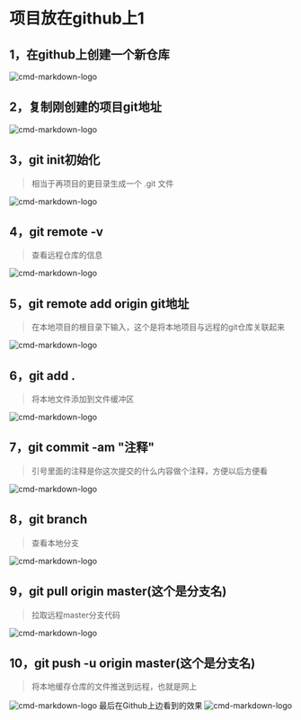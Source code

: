 # 项目放在github上1

## 1，在github上创建一个新仓库
![cmd-markdown-logo](https://user-gold-cdn.xitu.io/2019/10/21/16ded0940d1bd0cf?w=1024&h=644&f=png&s=45640)


## 2，复制刚创建的项目git地址
![cmd-markdown-logo](https://user-gold-cdn.xitu.io/2019/10/21/16ded0c5888e282b?w=1120&h=570&f=png&s=70224)

## 3，git init初始化

> 相当于再项目的更目录生成一个 .git 文件

![cmd-markdown-logo](https://user-gold-cdn.xitu.io/2019/10/21/16ded35f7a1f91fb?w=699&h=122&f=png&s=6374)

## 4，git remote -v

> 查看远程仓库的信息

![cmd-markdown-logo](https://user-gold-cdn.xitu.io/2019/10/21/16ded376019a8f9f?w=682&h=193&f=png&s=9665)

## 5，git remote add origin git地址

> 在本地项目的根目录下输入，这个是将本地项目与远程的git仓库关联起来

![cmd-markdown-logo](https://user-gold-cdn.xitu.io/2019/10/21/16ded37cd1ebf286?w=827&h=145&f=png&s=9171)

## 6，git add .

> 将本地文件添加到文件缓冲区

![cmd-markdown-logo](https://user-gold-cdn.xitu.io/2019/10/21/16ded384d93ac8c2?w=825&h=342&f=png&s=30096)

## 7，git commit -am "注释"

> 引号里面的注释是你这次提交的什么内容做个注释，方便以后方便看

![cmd-markdown-logo](https://user-gold-cdn.xitu.io/2019/10/21/16ded38962dde273?w=623&h=248&f=png&s=17596)

## 8，git branch

> 查看本地分支

![cmd-markdown-logo](https://user-gold-cdn.xitu.io/2019/10/21/16ded38e147594fd?w=356&h=83&f=png&s=1517)

## 9，git pull origin master(这个是分支名)

> 拉取远程master分支代码

![cmd-markdown-logo](https://user-gold-cdn.xitu.io/2019/10/21/16ded3931549a585?w=451&h=105&f=png&s=4891)

## 10，git push -u origin master(这个是分支名)

> 将本地缓存仓库的文件推送到远程，也就是网上

![cmd-markdown-logo](https://user-gold-cdn.xitu.io/2019/10/21/16ded39bcee28eee?w=572&h=187&f=png&s=4966)
最后在Github上边看到的效果
![cmd-markdown-logo](https://user-gold-cdn.xitu.io/2019/10/21/16ded3a82a731b9e?w=1047&h=486&f=png&s=56657)
